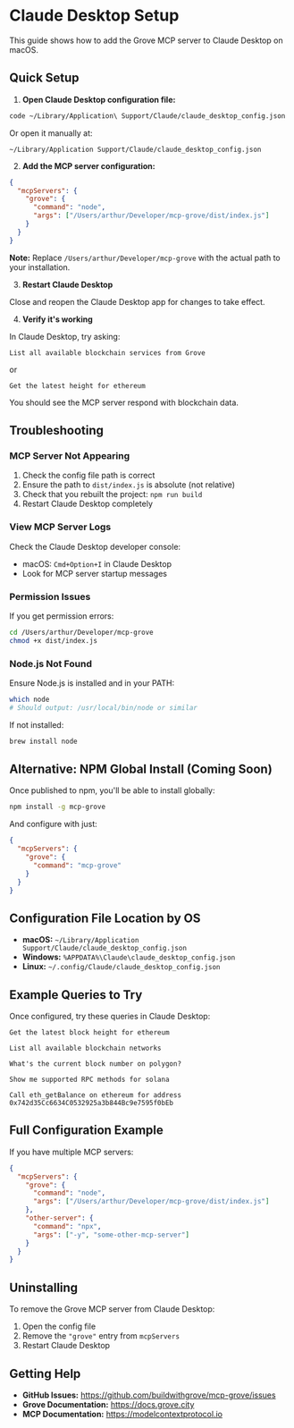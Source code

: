 # Claude Desktop Setup

This guide shows how to add the Grove MCP server to Claude Desktop on macOS.

## Quick Setup

1. **Open Claude Desktop configuration file:**

```bash
code ~/Library/Application\ Support/Claude/claude_desktop_config.json
```

Or open it manually at:
```
~/Library/Application Support/Claude/claude_desktop_config.json
```

2. **Add the MCP server configuration:**

```json
{
  "mcpServers": {
    "grove": {
      "command": "node",
      "args": ["/Users/arthur/Developer/mcp-grove/dist/index.js"]
    }
  }
}
```

**Note:** Replace `/Users/arthur/Developer/mcp-grove` with the actual path to your installation.

3. **Restart Claude Desktop**

Close and reopen the Claude Desktop app for changes to take effect.

4. **Verify it's working**

In Claude Desktop, try asking:
```
List all available blockchain services from Grove
```

or

```
Get the latest height for ethereum
```

You should see the MCP server respond with blockchain data.

## Troubleshooting

### MCP Server Not Appearing

1. Check the config file path is correct
2. Ensure the path to `dist/index.js` is absolute (not relative)
3. Check that you rebuilt the project: `npm run build`
4. Restart Claude Desktop completely

### View MCP Server Logs

Check the Claude Desktop developer console:
- macOS: `Cmd+Option+I` in Claude Desktop
- Look for MCP server startup messages

### Permission Issues

If you get permission errors:

```bash
cd /Users/arthur/Developer/mcp-grove
chmod +x dist/index.js
```

### Node.js Not Found

Ensure Node.js is installed and in your PATH:

```bash
which node
# Should output: /usr/local/bin/node or similar
```

If not installed:
```bash
brew install node
```

## Alternative: NPM Global Install (Coming Soon)

Once published to npm, you'll be able to install globally:

```bash
npm install -g mcp-grove
```

And configure with just:
```json
{
  "mcpServers": {
    "grove": {
      "command": "mcp-grove"
    }
  }
}
```

## Configuration File Location by OS

- **macOS:** `~/Library/Application Support/Claude/claude_desktop_config.json`
- **Windows:** `%APPDATA%\Claude\claude_desktop_config.json`
- **Linux:** `~/.config/Claude/claude_desktop_config.json`

## Example Queries to Try

Once configured, try these queries in Claude Desktop:

```
Get the latest block height for ethereum

List all available blockchain networks

What's the current block number on polygon?

Show me supported RPC methods for solana

Call eth_getBalance on ethereum for address 0x742d35Cc6634C0532925a3b844Bc9e7595f0bEb
```

## Full Configuration Example

If you have multiple MCP servers:

```json
{
  "mcpServers": {
    "grove": {
      "command": "node",
      "args": ["/Users/arthur/Developer/mcp-grove/dist/index.js"]
    },
    "other-server": {
      "command": "npx",
      "args": ["-y", "some-other-mcp-server"]
    }
  }
}
```

## Uninstalling

To remove the Grove MCP server from Claude Desktop:

1. Open the config file
2. Remove the `"grove"` entry from `mcpServers`
3. Restart Claude Desktop

## Getting Help

- **GitHub Issues:** https://github.com/buildwithgrove/mcp-grove/issues
- **Grove Documentation:** https://docs.grove.city
- **MCP Documentation:** https://modelcontextprotocol.io
